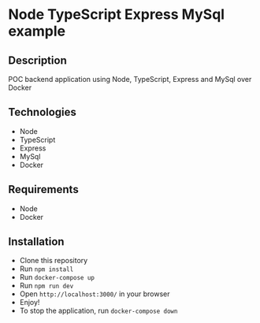 # Node TypeScript Express MySql example

## Description

POC backend application using Node, TypeScript, Express and MySql over Docker

## Technologies
- Node
- TypeScript
- Express
- MySql
- Docker

## Requirements
- Node
- Docker

## Installation
- Clone this repository
- Run `npm install`
- Run `docker-compose up`
- Run `npm run dev`
- Open `http://localhost:3000/` in your browser
- Enjoy!
- To stop the application, run `docker-compose down`
